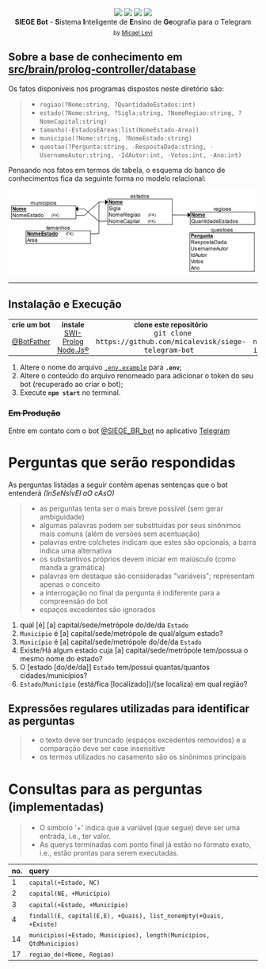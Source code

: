 <div align="center">
  <a href="https://telegram.me/SIEGE_BR_bot"><img src="https://img.shields.io/badge/%F0%9F%92%AC%20Telegram-SIEGE__BR__bot-blue.svg?style=flat-square" /></a>
  <a href="https://waffle.io/micalevisk/siege-telegram-bot"><img src="https://badge.waffle.io/micalevisk/siege-telegram-bot.png?columns=all&style=flat-square" /></a>
  <a href="https://heroku.com"><img src="http://heroku-badge.herokuapp.com/?app=siege-telegram-bot&style=flat" /></a>
  <a href="http://micalevisk.mit-license.org"><img src="https://img.shields.io/badge/License-MIT-yellow.svg?style=flat-square" /></a>
  <div><strong>SIEGE Bot</strong> - <b>S</b>istema <b>I</b>nteligente de <b>E</b>nsino de <b>Ge</b>ografia para o Telegram</div>
  <sub>
    by
    <a href="https://github.com/micalevisk">Micael Levi</a>
  </sub>
</div>


## Sobre a base de conhecimento em [src/brain/prolog-controller/database](src/brain/prolog-controller/database)

Os fatos disponíveis nos programas dispostos neste diretório são:
> - `regiao(?Nome:string, ?QuantidadeEstados:int)`
> - `estado(?Nome:string, ?Sigla:string, ?NomeRegiao:string, ?NomeCapital:string)`
> - `tamanho(-EstadosEAreas:list(NomeEstado-Area))`
> - `municipio(?Nome:string, ?NomeEstado:string)`
> - `questao(?Pergunta:string, -RespostaDada:string, -UsernameAutor:string, -IdAutor:int, -Votos:int, -Ano:int)`

Pensando nos fatos em termos de tabela, o esquema do banco de conhecimentos fica da seguinte forma no modelo relacional:

<img alt="diagrama RIR" src="src/brain/prolog-controller/database/images/diagrama-integridade-referencial.png" width="780">


-------------

## Instalação e Execução
<div align="center">
  <table align="center">
    <tr align="center">
      <td align="center">
        <b>crie um bot</b>
        <div>
          &nbsp; &nbsp; <a href="http://t.me/BotFather">@BotFather</a> &nbsp; &nbsp;
        </div>
      </td>
      <td align="center">
        <b>instale</b>
        <div><a href="http://www.swi-prolog.org" title="para o uso da linguagem Prolog">SWI-Prolog</a></div>
        <div><a href="https://nodejs.org" title="framework base">Node.Js&reg;</a></div>
      </td>
      <td align="center">
        <b>clone este repositório</b>
        <div>
          &nbsp; <kbd>git clone https://github.com/micalevisk/siege-telegram-bot</kbd> &nbsp;
        </div>
      </td>
      <td align="center">
        <b>🙏</b>
        <div>
          &nbsp; &nbsp; <kbd>npm i</kbd> &nbsp; &nbsp;
        </div>
      </td>
    </tr>
  </table>
</div>

1. Altere o nome do arquivo [`.env.example`](.env.example) para **`.env`**;
3. Altere o conteúdo do arquivo renomeado para adicionar o token do seu bot (recuperado ao criar o bot);
2. Execute **`npm start`** no terminal.

### ~~Em Produção~~
Entre em contato com o bot [@SIEGE_BR_bot](http://t.me/SIEGE_BR_bot) no aplicativo [Telegram](https://telegram.org)

# Perguntas que serão respondidas
As perguntas listadas a seguir contém apenas sentenças que o bot entenderá _(InSeNsÍvEl aO cAsO)_
> - as perguntas tenta ser o mais breve possível (sem gerar ambiguidade)
> - algumas palavras podem ser substituídas por seus sinônimos mais comuns (além de versões sem acentuação)
> - palavras entre colchetes indicam que estes são opcionais; a barra indica uma alternativa
> - os substantivos próprios devem iniciar em maiúsculo (como manda a gramática)
> - palavras em destaque são consideradas "variáveis"; representam apenas o conceito
> - a interrogação no final da pergunta é indiferente para a compreensão do bot
> - espaços excedentes são ignorados

<!-- ORDEM MANTIDA PELO RIVESCRIPT COM PADRÕES MAIS ESPECÍCIOS PRIMEIRO -->
1. qual [é] [a] capital/sede/metrópole do/de/da `Estado`
2. `Município` é [a] capital/sede/metrópole de qual/algum estado?
3. `Município` é [a] capital/sede/metrópole do/de/da `Estado`
4. Existe/Há algum estado cuja [a] capital/sede/metrópole tem/possua o mesmo nome do estado?
14. O [estado [do/de/da]] `Estado` tem/possui quantas/quantos cidades/municípios?
17. `Estado`/`Município` (está/fica [localizado])/(se localiza) em qual região?

<!--§
### *Capitais dos Estados Brasileiros*
~1. Qual [a] capital do/de/da `Estado`?
~2. Qual [a] capital do Brasil?
~3. [A] cidade/município [do/de] `Municipio` é capital do/de/da `Estado`?
~4. Existe/Há algum estado cuja [a] capital tem/possui o mesmo nome do estado?
5. `Municipio` é a/o capital de qual estado?
6. `Municipio` é a/o capital de algum estado?
7. `Municipio` é a/o capital do/de/da `Estado`?

### *Estados e Regiões*
8.  Qual [é] [o] estado [que] tem/possui mais cidades/municípios?
9.  Qual [é] [o] estado [que] tem/possui menos cidades/municípios?
10. Quais estados [brasileiros] estão no/na [região] `Regiao`?
11. Quais [são] [as] regiões [que] possuem até `Numero` estados?
12. Quantos estados [o] Brasil tem/possui?
13. Quantos estados a/o [região] `Regiao` delimita?
~14. Quantas/Quantos cidades/municípios o estado [do/de/da] `Estado` tem/possui?
15. [A/O cidade/município do/de] `Municipio` está/fica em qual estado?
16. [A/O estado/cidade/município do/de/da] `Estado`/`Municipio` está/fica na região `Regiao`?
~17. [A/O estado do/de/da] `Estado`/`Municipio` está/fica em qual região?

### *Tamanho Territorial (estados)*
18. Qual [é] [o] tamanho territorial do/de/da `Estado`?
19. Qual estado tem/possui [o] menor tamanho [territorial]?
20. Qual estado tem/possui [o] maior tamanho [territorial]?
21. Qual [é] [o] tamanho territorial do Brasil?
22. Quais [são] os estados de maior e menor tamanho [territorial]?
-->

<!--
### *Contingente Populacional* **(sem dados)**
24. Qual é a população do/de `Estado`?
25. Qual é a população da região `Regiao`?
26. Qual é o estado com maior população?
27. Qual é o estado com menor população?
28. Qual é a população do `Municipio`?
29. Existem estados com população inferior a `Numero` habitantes?
-->

<!--
### *Limites e Fronteiras dos Estados Brasileiros* **(sem dados)**
30. Que estados fazem fronteira com o estado `Estado`?
31. Qual é o estado que faz fronteira com mais estados?
32. Qual é o estado que faz fronteira com menos estados?
33. Quais são os estados que são banhados pelo mar?
34. Quais são as capitais brasileiras que ficam em ilhas?
35. Existe algum estado que faz fronteira com apenas um estado?
36. Descreva um caminho rodoviário entre o estado do/de `Estado1` e `Estado2`, sem sair das fronteiras do Brasil.
-->

<!--§
### *Extras*
36. O que [o/a] `Estado`/`Municipio`/`Regiao` é para o Brasil?
37. Qual [é] a bandeira do/de/da `Estado`/Brasil?
-->

## Expressões regulares utilizadas para identificar as perguntas
> - o texto deve ser truncado (espaços excedentes removidos) e a comparação deve ser case insensitive
> - os termos utilizados no casamento são os sinônimos principais

<!--§
| no. | regex |
|:----|:------|
| 1   | `^(?:qual) .*\bcapital\b.+d[oea] (.+)`
| 2   | `^(?:qual) .*\b(capital)\b.+do (brasil)\b.+`
| 3   | `^.*\bmunicípio (?:d[oe] )?(.+) é capital d[oea] (.+)`
| 4   | `^(existe) .*algum estado cuja .*\bcapital .+ mesmo nome .*\bd[oe] .+`
| 5   | `(.+) é (?:[ao] .*)?capital de qual estado\b.+`
| 6   | `(.+) é (?:[ao] .*)?capital de algum estado\b.+`
| 7   | `(.+) é (?:[ao] .*)?capital d[oea] (.+)`
| 8   | `^(?:qual) .*\b(estado) .+ (mais) (municípios)\b.+`
| 9   | `^(?:qual) .*\b(estado) .+ (menos) (municípios)\b.+`
| 10  | `^(?:quais) estados .*\bestão (.+)`
| 11  | `^(?:quais) .*\bregiões .*\bpossuem .*\baté (\d+) estados\b.+`
| 12  | `^(?:quantos) (estados) .*\b(brasil) (tem)\b.+`
| 13  | `^(?:quantos) estados .*\b(?:região)? (.+) delimita\b.+`
| 14  | `^(?:quant[oa]s) municípios [oa]? (?:estado )?(.+) tem\b.+`
| 15  | `^(.+) fica .+ qual estado\b.+`
| 16  | `^(.+) fica .*\bna região (.+)`
| 17  | `^(.+) fica .+ qual região\b.+`
| 18  | `^(?:qual) .*\btamanho territorial d[oea] estado (.+)`
| 19  | `^(?:qual) estado .+ menor tamanho\b.+`
| 20  | `^(?:qual) estado .+ maior tamanho\b.+`
| 21  | `^(?:qual) .*\btamanho territorial do brasil\b.+`
| 22  | `^(?:quais) .+ (estados) .+ (maior) e (menor) (tamanho)\b.+`
| 36  | `^(?:o que) (.+) é para .*\bbrasil\b.+`
| 37  | `^(?:qual) .+ bandeira d[oea] (.+)`
-->

# Consultas para as perguntas <small>(implementadas)</small>
> - O símbolo '+' indica que a variável (que segue) deve ser uma entrada, i.e., ter valor.
> - As querys terminadas com ponto final já estão no formato exato, i.e., estão prontas para serem executadas.

| no. | query |
|:----|:------|
| 1   | `capital(+Estado, NC)`
| 2   | `capital(NE, +Município)`
| 3   | `capital(+Estado, +Município)`
| 4   | `findall(E, capital(E,E), +Quais), list_nonempty(+Quais, +Existe)`
| 14  | `municipios(+Estado, Municipios), length(Municipios, QtdMunicipios)`
| 17  | `regiao_de(+Nome, Regiao)`


<!--§
| no. | query | saída |
|:----|:------|------:|
| 1   | `capital(+Estado, NomeCapital)`                                             | __NomeCapital__                  |
| 2   | `capital(brasil, Capital).`                                                 | __Capital__                      |
| 3   | `capital(+Estado, +Municipio)`                                              | _boolean_                        |
| 4   | `findall(E, capital(E,E), Quais), list_nonempty(Quais, Existe).`            | __Existe__                       |
| 5   | `capital(NomeEstado, +Municipio)`                                           | __NomeEstado__                   |
| 6   | `capital(Estado, +Municipio)`                                               | __Estado__                       |
| 7   | `capital(+Estado, +Municipio)`                                              | _boolean_                        |
| 8   | `estados_municipios(_, E), first(E, Estado-QtdMunicipios).`                 | __Estado__, __QtdMunicipios__    |
| 9   | `estados_municipios(_, E), last(E, Estado-QtdMunicipios).`                  | __Estado__, __QtdMunicipios__    |
| 10  | `findall(E, estado(E,_,+Regiao,_), ListaEstados)`                           | __ListaEstados__                 |
| 11  | `findall(R, (regiao(R, Q), Q =< +Numero), ListaRegioes)`                    | __ListaRegioes__                 |
| 12  | `findall(QtdEstados, regiao(_, QtdEstados), L), sum_list(L, QtdEstados).`   | __QtdEstados__                   |
| 13  | `regiao(+Regiao, QtdEstados)`                                               | __QtdEstados__                   |
| 14  | `municipios(+Estado, Municipios), length(Municipios, QtdMunicipios)`        | __QtdMunicipios__                |
| 15  | `municipio(+Municipio, Estado)`                                             | __Estado__                       |
| 16  | `regiao_de(+Nome, +Regiao)`                                                 | _boolean_                        |
| 17  | `regiao_de(+Nome, Regiao)`                                                  | __Regiao__                       |
| 18  | `tamanho(+Estado, Tamanho)`                                                 | __Tamanho__                      |
| 19  | `menor_area(MenorArea, MenorEstado).`                                       | __MenorEstado__                  |
| 20  | `maior_area(MaiorArea, MaiorEstado).`                                       | __MaiorEstado__                  |
| 21  | `tamanho(brasil, TamanhoTotal).`                                            | __TamanhoTotal__                 |
| 22  | `maior_area(MaiorArea, MaiorEstado), menor_area(MenorArea, MenorEstado).`   | __MaiorEstado__, __MenorEstado__ |
| 36  | `relacao(+Nome, Relacao)`                                                   | __Relacao__                      |
-->
